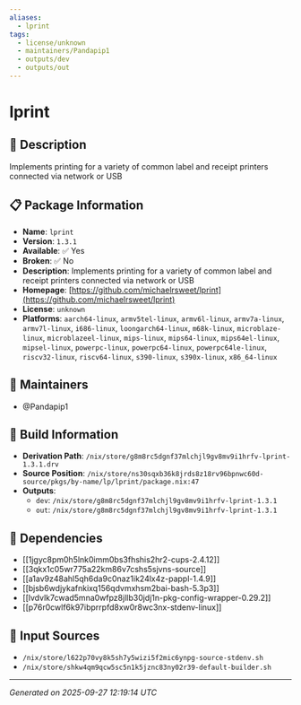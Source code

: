 ```yaml
---
aliases:
  - lprint
tags:
  - license/unknown
  - maintainers/Pandapip1
  - outputs/dev
  - outputs/out
---
```


# lprint

## 📝 Description

Implements printing for a variety of common label and receipt printers connected via network or USB

## 📋 Package Information

- **Name**: `lprint`
- **Version**: `1.3.1`
- **Available**: ✅ Yes
- **Broken**: ✅ No
- **Description**: Implements printing for a variety of common label and receipt printers connected via network or USB
- **Homepage**: [https://github.com/michaelrsweet/lprint](https://github.com/michaelrsweet/lprint)
- **License**: `unknown`
- **Platforms**: `aarch64-linux`, `armv5tel-linux`, `armv6l-linux`, `armv7a-linux`, `armv7l-linux`, `i686-linux`, `loongarch64-linux`, `m68k-linux`, `microblaze-linux`, `microblazeel-linux`, `mips-linux`, `mips64-linux`, `mips64el-linux`, `mipsel-linux`, `powerpc-linux`, `powerpc64-linux`, `powerpc64le-linux`, `riscv32-linux`, `riscv64-linux`, `s390-linux`, `s390x-linux`, `x86_64-linux`
## 👥 Maintainers

- @Pandapip1


## 🔧 Build Information

- **Derivation Path**: `/nix/store/g8m8rc5dgnf37mlchjl9gv8mv9i1hrfv-lprint-1.3.1.drv`
- **Source Position**: `/nix/store/ns30sqxb36k8jrds8z18rv96bpnwc60d-source/pkgs/by-name/lp/lprint/package.nix:47`
- **Outputs**:
  - `dev`:  `/nix/store/g8m8rc5dgnf37mlchjl9gv8mv9i1hrfv-lprint-1.3.1`
  - `out`:  `/nix/store/g8m8rc5dgnf37mlchjl9gv8mv9i1hrfv-lprint-1.3.1`

## 🔗 Dependencies

- [[1jgyc8pm0h5lnk0imm0bs3fhshis2hr2-cups-2.4.12]]
- [[3qkx1c05wr775a22km86v7cshs5sjvns-source]]
- [[a1av9z48ahl5qh6da9c0naz1ik24lx4z-pappl-1.4.9]]
- [[bjsb6wdjykafnkixq156qdvmxhsm2bai-bash-5.3p3]]
- [[lvdvlk7cwad5mna0wfpz8jllb30jdj1n-pkg-config-wrapper-0.29.2]]
- [[p76r0cwlf6k97ibprrpfd8xw0r8wc3nx-stdenv-linux]]

## 📁 Input Sources

- `/nix/store/l622p70vy8k5sh7y5wizi5f2mic6ynpg-source-stdenv.sh`
- `/nix/store/shkw4qm9qcw5sc5n1k5jznc83ny02r39-default-builder.sh`

---
*Generated on 2025-09-27 12:19:14 UTC*
